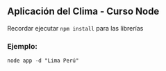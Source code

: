 ## Aplicación del Clima - Curso Node

Recordar ejecutar ```npm install``` para las librerías

### Ejemplo: 
```
node app -d "Lima Perú"
```
